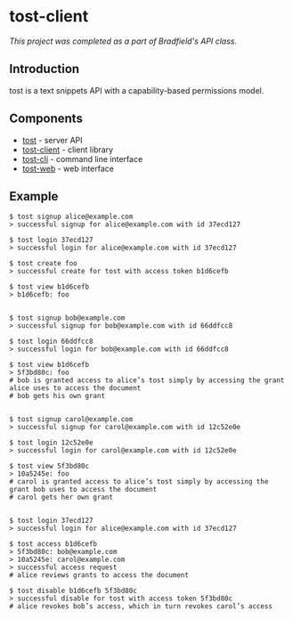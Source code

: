 # tost-client

*This project was completed as a part of Bradfield's API class.*

## Introduction

tost is a text snippets API with a capability-based permissions model.

## Components

* [tost](https://github.com/savarin/tost) - server API
* [tost-client](https://github.com/savarin/tost-client) - client library
* [tost-cli](https://github.com/savarin/tost-cli) - command line interface
* [tost-web](https://github.com/savarin/tost-web) - web interface


## Example

    $ tost signup alice@example.com
    > successful signup for alice@example.com with id 37ecd127
    
    $ tost login 37ecd127
    > successful login for alice@example.com with id 37ecd127
    
    $ tost create foo
    > successful create for tost with access token b1d6cefb
    
    $ tost view b1d6cefb
    > b1d6cefb: foo
    
    
    $ tost signup bob@example.com
    > successful signup for bob@example.com with id 66ddfcc8
    
    $ tost login 66ddfcc8
    > successful login for bob@example.com with id 66ddfcc8
    
    $ tost view b1d6cefb
    > 5f3bd80c: foo
    # bob is granted access to alice’s tost simply by accessing the grant alice uses to access the document
    # bob gets his own grant
    
    
    $ tost signup carol@example.com
    > successful signup for carol@example.com with id 12c52e0e
    
    $ tost login 12c52e0e
    > successful login for carol@example.com with id 12c52e0e
    
    $ tost view 5f3bd80c
    > 10a5245e: foo
    # carol is granted access to alice’s tost simply by accessing the grant bob uses to access the document
    # carol gets her own grant
    
    
    $ tost login 37ecd127
    > successful login for alice@example.com with id 37ecd127
    
    $ tost access b1d6cefb
    > 5f3bd80c: bob@example.com
    > 10a5245e: carol@example.com
    > successful access request
    # alice reviews grants to access the document
    
    $ tost disable b1d6cefb 5f3bd80c
    > successful disable for tost with access token 5f3bd80c
    # alice revokes bob’s access, which in turn revokes carol’s access
